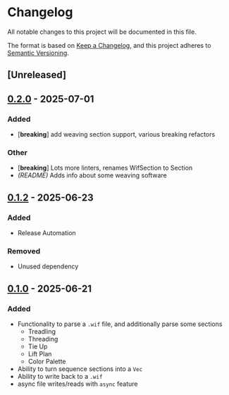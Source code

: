 # Changelog

All notable changes to this project will be documented in this file.

The format is based on [Keep a Changelog](https://keepachangelog.com/en/1.0.0/),
and this project adheres to [Semantic Versioning](https://semver.org/spec/v2.0.0.html).

## [Unreleased]

## [0.2.0](https://github.com/erys/wif-weave/compare/v0.1.2...v0.2.0) - 2025-07-01

### Added

- [**breaking**] add weaving section support, various breaking refactors

### Other

- [**breaking**] Lots more linters, renames WifSection to Section
- *(README)* Adds info about some weaving software

## [0.1.2](https://github.com/erys/wif-weave/compare/v0.1.1...v0.1.2) - 2025-06-23

### Added
- Release Automation
### Removed
- Unused dependency

## [0.1.0] - 2025-06-21

### Added

- Functionality to parse a `.wif` file, and additionally parse some sections
    - Treadling
    - Threading
    - Tie Up
    - Lift Plan
    - Color Palette
- Ability to turn sequence sections into a `Vec`
- Ability to write back to a `.wif`
- async file writes/reads with `async` feature

[0.1.0]: https://github.com/erys/wif-weave/releases/tag/v0.1.0
